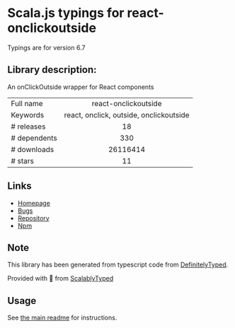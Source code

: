 
# Scala.js typings for react-onclickoutside

Typings are for version 6.7

## Library description:
An onClickOutside wrapper for React components

|                    |                 |
| ------------------ | :-------------: |
| Full name          | react-onclickoutside |
| Keywords           | react, onclick, outside, onclickoutside |
| # releases         | 18 |
| # dependents       | 330 |
| # downloads        | 26116414 |
| # stars            | 11 |

## Links
- [Homepage](https://github.com/Pomax/react-onclickoutside)
- [Bugs](https://github.com/Pomax/react-onclickoutside/issues)
- [Repository](https://github.com/Pomax/react-onclickoutside)
- [Npm](https://www.npmjs.com/package/react-onclickoutside)
    


## Note
This library has been generated from typescript code from [DefinitelyTyped](https://definitelytyped.org).

Provided with :purple_heart: from [ScalablyTyped](https://github.com/oyvindberg/ScalablyTyped)

## Usage
See [the main readme](../../readme.md) for instructions.


